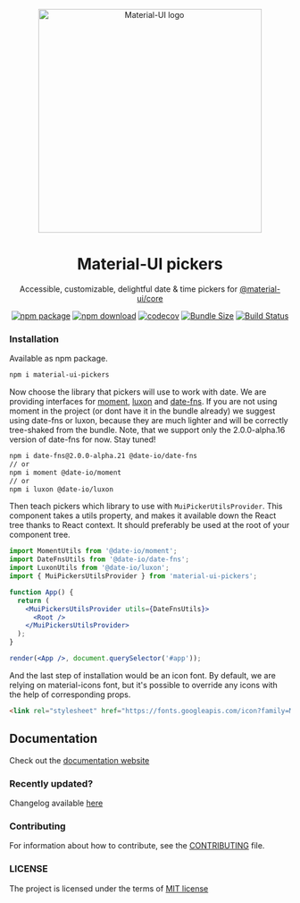 
<p align="center">
  <a href="https://material-ui.com/" rel="noopener" target="_blank"><img width="400" src="https://user-images.githubusercontent.com/16926049/50042115-1dea3d80-0068-11e9-9996-6b7ea8af9fc6.png" alt="Material-UI logo"></a></p>
</p>

<h1 align="center">Material-UI pickers</h1>  

<div align="center">
  
Accessible, customizable, delightful date & time pickers for [@material-ui/core](https://material-ui.com/)
  
[![npm package](https://img.shields.io/npm/v/material-ui-pickers.svg)](https://www.npmjs.org/package/material-ui-pickers)
[![npm download](https://img.shields.io/npm/dm/material-ui-pickers.svg)](https://www.npmjs.org/package/material-ui-pickers)
[![codecov](https://codecov.io/gh/dmtrKovalenko/material-ui-pickers/branch/develop/graph/badge.svg)](https://codecov.io/gh/dmtrKovalenko/material-ui-pickers)
[![Bundle Size](https://img.shields.io/badge/gzip-14.7%20KB-brightgreen.svg)](https://unpkg.com/material-ui-pickers@1.0.0-rc.10/dist/material-ui-pickers.cjs.js)
[![Build Status](https://api.travis-ci.org/dmtrKovalenko/material-ui-pickers.svg?branch=master)](https://travis-ci.org/dmtrKovalenko/material-ui-pickers)

</div>

### Installation
Available as npm package.
```sh
npm i material-ui-pickers
```

Now choose the library that pickers will use to work with date. We are providing interfaces for [moment](https://momentjs.com/), [luxon](https://moment.github.io/luxon/) and [date-fns](https://date-fns.org/). If you are not using moment in the project (or dont have it in the bundle already) we suggest using date-fns or luxon, because they are much lighter and will be correctly tree-shaked from the bundle. Note, that we support only the 2.0.0-alpha.16 version of date-fns for now. Stay tuned!

```sh
npm i date-fns@2.0.0-alpha.21 @date-io/date-fns
// or
npm i moment @date-io/moment
// or
npm i luxon @date-io/luxon
```

Then teach pickers which library to use with `MuiPickerUtilsProvider`. This component takes a utils property, and makes it available down the React tree thanks to React context. It should preferably be used at the root of your component tree.

```jsx
import MomentUtils from '@date-io/moment';
import DateFnsUtils from '@date-io/date-fns';
import LuxonUtils from '@date-io/luxon';
import { MuiPickersUtilsProvider } from 'material-ui-pickers';

function App() {
  return (
    <MuiPickersUtilsProvider utils={DateFnsUtils}>
      <Root />
    </MuiPickersUtilsProvider>
  );
}

render(<App />, document.querySelector('#app'));
```

And the last step of installation would be an icon font. By default, we are relying on material-icons font, but it's possible to override any icons with the help of corresponding props.

```html
<link rel="stylesheet" href="https://fonts.googleapis.com/icon?family=Material+Icons">
```

## Documentation
Check out the [documentation website](https://material-ui-pickers.firebaseapp.com/)

### Recently updated?
Changelog available [here](https://github.com/dmtrKovalenko/material-ui-pickers/releases)

### Contributing
For information about how to contribute, see the [CONTRIBUTING](https://github.com/dmtrKovalenko/material-ui-pickers/blob/master/CONTRIBUTING.md) file.

### LICENSE
The project is licensed under the terms of [MIT license](https://github.com/dmtrKovalenko/material-ui-pickers/blob/master/LICENSE)
